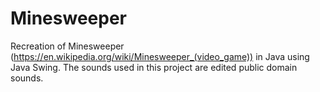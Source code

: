 # Minesweeper

Recreation of Minesweeper (https://en.wikipedia.org/wiki/Minesweeper_(video_game)) in Java using Java Swing.
The sounds used in this project are edited public domain sounds.
